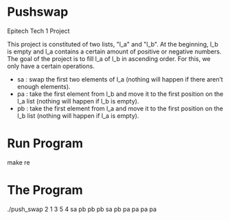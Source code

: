 # Pushswap
Epitech Tech 1 Project

This project is constituted of two lists, "l_a" and "l_b". At the beginning, l_b is empty and l_a contains a certain amount of positive or negative numbers. The goal of the project is to fill l_a of l_b in ascending order. For this, we only have a certain operations.

* sa : swap the first two elements of l_a (nothing will happen if there aren’t enough elements).
* pa : take the first element from l_b and move it to the first position on the l_a list (nothing will happen if
l_b is empty).
* pb : take the first element from l_a and move it to the first position on the l_b list (nothing will happen if
l_a is empty).

# Run Program
make re

# The Program
./push_swap 2 1 3 5 4
sa pb pb pb sa pb pa pa pa pa